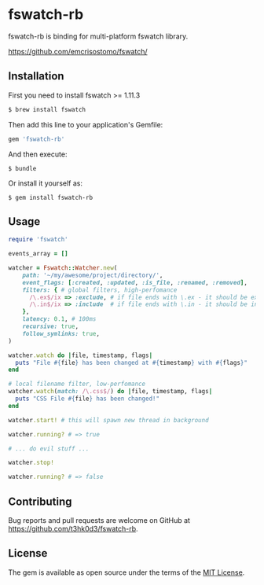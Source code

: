 # fswatch-rb

fswatch-rb is binding for multi-platform fswatch library.

https://github.com/emcrisostomo/fswatch/

## Installation

First you need to install fswatch >= 1.11.3

```bash
$ brew install fswatch
```

Then add this line to your application's Gemfile:

```ruby
gem 'fswatch-rb'
```

And then execute:

    $ bundle

Or install it yourself as:

    $ gem install fswatch-rb

## Usage

```ruby
require 'fswatch'

events_array = []

watcher = Fswatch::Watcher.new(
    path: '~/my/awesome/project/directory/',
    event_flags: [:created, :updated, :is_file, :renamed, :removed],
    filters: { # global filters, high-perfomance
      /\.ex$/ix => :exclude, # if file ends with \.ex - it should be excluded
      /\.in$/ix => :include  # if file ends with \.in - it should be included
    },
    latency: 0.1, # 100ms
    recursive: true,
    follow_symlinks: true,
)

watcher.watch do |file, timestamp, flags|
  puts "File #{file} has been changed at #{timestamp} with #{flags}"
end

# local filename filter, low-perfomance
watcher.watch(match: /\.css$/) do |file, timestamp, flags|
  puts "CSS File #{file} has been changed!"
end

watcher.start! # this will spawn new thread in background

watcher.running? # => true

# ... do evil stuff ...

watcher.stop!

watcher.running? # => false

```

## Contributing

Bug reports and pull requests are welcome on GitHub at https://github.com/t3hk0d3/fswatch-rb.

## License

The gem is available as open source under the terms of the [MIT License](https://opensource.org/licenses/MIT).
